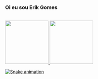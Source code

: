 ### Oi eu sou Erik Gomes  
<div style="display: inline_block"><br>
  <a href="https://github.com/Erik-Gomes">
  <img height="140px" src="https://github-readme-stats.vercel.app/api?username=Erik-Gomes&show_icons=true&theme=dark&include_all_commits=true&count_private=true"/>
  <img height="140px" src="https://github-readme-stats.vercel.app/api/top-langs/?username=Erik-Gomes&layout=compact&langs_count=16&theme=dark"/>
 
    
<div>

<div>
  
  ![Snake animation](https://github.com/Erik-Gomes/Erik-Gomes/blob/output/github-contribution-grid-snake.svg)  
  
</div>



